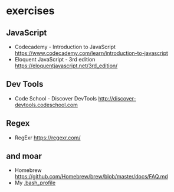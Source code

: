 # exercises

## JavaScript
* Codecademy - Introduction to JavaScript https://www.codecademy.com/learn/introduction-to-javascript
* Eloquent JavaScript - 3rd edition https://eloquentjavascript.net/3rd_edition/

## Dev Tools
* Code School - Discover DevTools http://discover-devtools.codeschool.com

## Regex
* RegExr https://regexr.com/

## and moar
* Homebrew https://github.com/Homebrew/brew/blob/master/docs/FAQ.md
* My [.bash_profile](.bash_profile)
